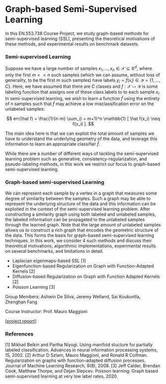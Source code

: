 # Graph-based Semi-Supervised Learning 

In this EN.553.738 Course Project, we study graph-based methods for semi-supervised learning (SSL), presenting the theoretical motivations of these methods, and experimental results on benchmark datasets.

### Semi-supervised Learning

Suppose we have a large number of samples $x_1, \dots, x_n \in \mathcal{X} \subseteq \mathbb{R}^d$, where only the first $m << n$ such samples (which we can assume, without loss of generality, to be the first $m$ such samples) have labels $y_i = f(x_i) \in \mathcal{Y} = \{1, \dots, C\}$. Here, we have assumed that there are $C$ classes and $f: \mathcal{X} \mapsto \mathcal{Y}$ is some labeling function that assigns one of these class labels to to each sample $x_i$. In semi-supervised learning, we wish to learn a function $\hat f$ using the entirety of $n$ samples such that $\hat f$ may achieve a low misclassification error on the unlabeled samples:

$$ err(\hat f) = \frac{1}{n-m} \sum_{i = m+1}^n \mathbb{1} [ \hat f(x_i) \neq f(x_i) ]. $$

The main idea here is that we can exploit the total amount of samples we have to understand the underlying geometry of the data, and leverage this information to learn an appropriate classifier $\hat f$. 

While there are a number of different ways of tackling the semi-supervised learning problem such as generative, consistency-regularization, and pseudo-labeling methods, in this work we restrict our focus to graph-based semi-supervised learning.

### Graph-based semi-supervised Learning

We can represent each sample by a vertex in a graph that measures some degree of similarity between the samples. Such a graph may be able to represent the underlying structure of the data and this information can be exploited in the context of the semi-supervised learning problem. After constructing a similarity graph using both labeled and unlabeled samples, the labeled information can be propagated to the unlabeled samples through the learned graph. Note that the large amount of unlabeled samples allows us to construct a rich graph that encodes the geometric structure of the data. This forms the basis for graph-based semi-supervised learning techniques. In this work, we consider 4 such methods and discuss their theoretical motivations, algorithmic implementations, experimental results on several benchmarks, and limitations in detail. 

* Laplacian eigenmaps-based SSL [1]
* Eigenfunction-based Regularization on Graph with Function-Adapted Kernels [2]
* Diffusion-based Regularization on Graph with Function Adapted Kernels [2]
* Poisson Learning [3]

Group Members: Ashwin De Silva, Jeremy Welland, Sai Koukuntla, Zhenghan Fang

Course Instructor: Prof. Mauro Maggioni

[[project report](https://github.com/Laknath1996/neurogenesis/blob/main/CMM_Project_Report_Group3.pdf)]

### References

[1] Mikhail Belkin and Partha Niyogi. Using manifold stucture for partially labeled classification. Advances in neural
information processing systems, 15, 2002.
[2] Arthur D Szlam, Mauro Maggioni, and Ronald R Coifman. Regularization on graphs with function-adapted diffusion
processes. Journal of Machine Learning Research, 9(8), 2008.
[3] Jeff Calder, Brendan Cook, Matthew Thorpe, and Dejan Slepcev. Poisson learning: Graph based semi-supervised
learning at very low label rates, 2020.
